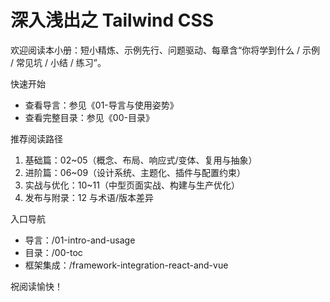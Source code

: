 # 深入浅出之 Tailwind CSS

欢迎阅读本小册：短小精炼、示例先行、问题驱动、每章含“你将学到什么 / 示例 / 常见坑 / 小结 / 练习”。

快速开始

- 查看导言：参见《01-导言与使用姿势》
- 查看完整目录：参见《00-目录》

推荐阅读路径

1) 基础篇：02~05（概念、布局、响应式/变体、复用与抽象）
2) 进阶篇：06~09（设计系统、主题化、插件与配置约束）
3) 实战与优化：10~11（中型页面实战、构建与生产优化）
4) 发布与附录：12 与术语/版本差异

入口导航

- 导言：/01-intro-and-usage
- 目录：/00-toc
- 框架集成：/framework-integration-react-and-vue

祝阅读愉快！
